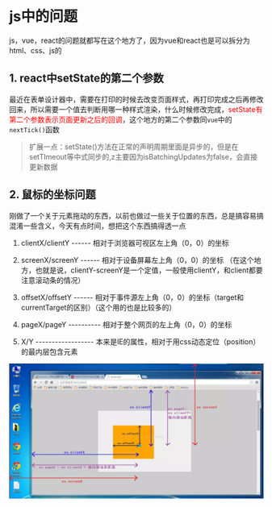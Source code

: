 # js中的问题
js，vue，react的问题就都写在这个地方了，因为vue和react也是可以拆分为html、css、js的

## 1. react中setState的第二个参数

最近在表单设计器中，需要在打印的时候去改变页面样式，再打印完成之后再修改回来，所以需要一个值去判断用哪一种样式渲染，什么时候修改完成，<font color=red>setState有第二个参数表示页面更新之后的回调</font>，这个地方的第二个参数同`vue`中的`nextTick()`函数

>扩展一点：setState()方法在正常的声明周期里面是异步的，但是在setTImeout等中式同步的,z主要因为isBatchingUpdates为false，会直接更新数据

## 2. 鼠标的坐标问题

刚做了一个关于元素拖动的东西，以前也做过一些关于位置的东西，总是搞容易搞混淆一些含义，今天有点时间，想把这个东西搞得透一点

1. clientX/clientY ------ 相对于浏览器可视区左上角（0，0）的坐标

2. screenX/screenY ------ 相对于设备屏幕左上角（0，0）的坐标  （在这个地方，也就是说，clientY-screenY是一个定值，一般使用clientY，和client都要注意滚动条的情况）

3. offsetX/offsetY ------ 相对于事件源左上角（0，0）的坐标（target和currentTarget的区别）（这个用的也是比较多的）

4. pageX/pageY ---------- 相对于整个网页的左上角（0，0）的坐标

5. X/Y ------------------ 本来是IE的属性，相对于用css动态定位（position）的最内层包含元素

![图解如下](../.vuepress/public/img/event-position.png)

<back-to-top />